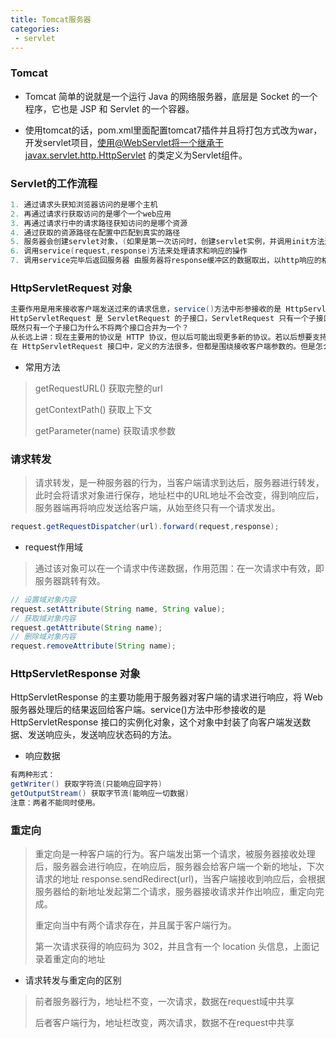```yaml
---
title: Tomcat服务器
categories:
 - servlet
---
```


### Tomcat
- Tomcat 简单的说就是一个运行 Java 的网络服务器，底层是 Socket 的一个程序，它也是 JSP 和 Servlet 的一个容器。 

- 使用tomcat的话，pom.xml里面配置tomcat7插件并且将打包方式改为war，开发servlet项目，使用@WebServlet将一个继承于javax.servlet.http.HttpServlet 的类定义为Servlet组件。


### Servlet的工作流程

```java
1. 通过请求头获知浏览器访问的是哪个主机
2. 再通过请求行获取访问的是哪个一个web应用
3. 再通过请求行中的请求路径获知访问的是哪个资源
4. 通过获取的资源路径在配置中匹配到真实的路径
5. 服务器会创建servlet对象，(如果是第一次访问时，创建servlet实例，并调用init方法进行初始化操作)
6. 调用service(request,response)方法来处理请求和响应的操作
7. 调用service完毕后返回服务器 由服务器将response缓冲区的数据取出，以http响应的格式发送给浏览器
```


### HttpServletRequest 对象
```java
主要作用是用来接收客户端发送过来的请求信息，service()方法中形参接收的是 HttpServletRequest 接口的实例化对象，表示该对象主要应用在 HTTP 协议上，该对象是由 Tomcat 封装好传递过来。
HttpServletRequest 是 ServletRequest 的子接口，ServletRequest 只有一个子接口，就是 HttpServletRequest。
既然只有一个子接口为什么不将两个接口合并为一个？
从长远上讲：现在主要用的协议是 HTTP 协议，但以后可能出现更多新的协议。若以后想要支持这种新协议，只需要直接继承 ServletRequest 接口就行了。
在 HttpServletRequest 接口中，定义的方法很多，但都是围绕接收客户端参数的。但是怎么拿到该对象呢？不需要，直接在 Service 方法中由容器传入过来，而我们需要做的就是取出对象中的数据，进行分析、处理。
```

- 常用方法

> getRequestURL() 获取完整的url
> 
> getContextPath() 获取上下文
> 
> getParameter(name) 获取请求参数

### 请求转发

> 请求转发，是一种服务器的行为，当客户端请求到达后，服务器进行转发，此时会将请求对象进行保存，地址栏中的URL地址不会改变，得到响应后，服务器端再将响应发送给客户端，从始至终只有一个请求发出。

```java
request.getRequestDispatcher(url).forward(request,response);
```

- request作用域

> 通过该对象可以在一个请求中传递数据，作用范围：在一次请求中有效，即服务器跳转有效。

```java
// 设置域对象内容
request.setAttribute(String name, String value);
// 获取域对象内容
request.getAttribute(String name);
// 删除域对象内容
request.removeAttribute(String name);
```

### HttpServletResponse 对象

HttpServletResponse 的主要功能用于服务器对客户端的请求进行响应，将 Web 服务器处理后的结果返回给客户端。service()方法中形参接收的是 HttpServletResponse 接口的实例化对象，这个对象中封装了向客户端发送数据、发送响应头，发送响应状态码的方法。

- 响应数据

```java
有两种形式：
getWriter() 获取字符流(只能响应回字符)
getOutputStream() 获取字节流(能响应一切数据)
注意：两者不能同时使用。
```

### 重定向

> 重定向是一种客户端的行为。客户端发出第一个请求，被服务器接收处理后，服务器会进行响应，在响应后，服务器会给客户端一个新的地址，下次请求的地址 response.sendRedirect(url)，当客户端接收到响应后，会根据服务器给的新地址发起第二个请求，服务器接收请求并作出响应，重定向完成。
> 
> 重定向当中有两个请求存在，并且属于客户端行为。
> 
> 第一次请求获得的响应码为 302，并且含有一个 location 头信息，上面记录着重定向的地址

- 请求转发与重定向的区别

> 前者服务器行为，地址栏不变，一次请求，数据在request域中共享  
> 
> 后者客户端行为，地址栏改变，两次请求，数据不在request中共享



